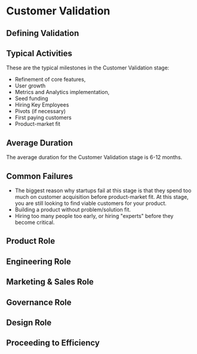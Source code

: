 # Customer Validation


## Defining Validation



## Typical Activities
These are the typical milestones in the Customer Validation stage:

* Refinement of core features, 
* User growth
* Metrics and Analytics implementation, 
* Seed funding
* Hiring Key Employees
* Pivots (if necessary)
* First paying customers
* Product-market fit

## Average Duration

The average duration for the Customer Validation stage is 6-12 months.

## Common Failures

* The biggest reason why startups fail at this stage is that they spend too much on customer acquisition before product-market fit. At this stage, you are still looking to find viable customers for your product.
* Building a product without problem/solution fit.
* Hiring too many people too early, or hiring "experts" before they become critical.

## Product Role

## Engineering Role

## Marketing & Sales Role

## Governance Role

## Design Role

## Proceeding to Efficiency

